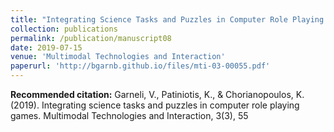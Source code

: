 ```yaml
---
title: "Integrating Science Tasks and Puzzles in Computer Role Playing Games"
collection: publications
permalink: /publication/manuscript08
date: 2019-07-15
venue: 'Multimodal Technologies and Interaction'
paperurl: 'http://bgarnb.github.io/files/mti-03-00055.pdf'
---
```



<b> Recommended citation:</b> Garneli, V., Patiniotis, K., & Chorianopoulos, K. (2019). Integrating science tasks and puzzles in computer role playing games. Multimodal Technologies and Interaction, 3(3), 55
